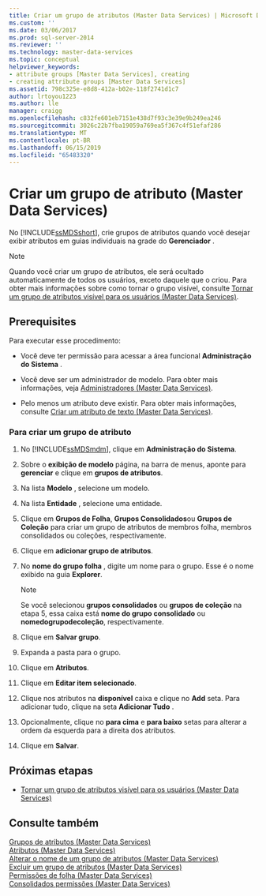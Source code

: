 ```yaml
---
title: Criar um grupo de atributos (Master Data Services) | Microsoft Docs
ms.custom: ''
ms.date: 03/06/2017
ms.prod: sql-server-2014
ms.reviewer: ''
ms.technology: master-data-services
ms.topic: conceptual
helpviewer_keywords:
- attribute groups [Master Data Services], creating
- creating attribute groups [Master Data Services]
ms.assetid: 798c325e-e8d8-412a-b02e-118f2741d1c7
author: lrtoyou1223
ms.author: lle
manager: craigg
ms.openlocfilehash: c832fe601eb7151e438d7f93c3e39e9b249ea246
ms.sourcegitcommit: 3026c22b7fba19059a769ea5f367c4f51efaf286
ms.translationtype: MT
ms.contentlocale: pt-BR
ms.lasthandoff: 06/15/2019
ms.locfileid: "65483320"
---
```

# <a name="create-an-attribute-group-master-data-services"></a>Criar um grupo de atributo (Master Data Services)
  No [!INCLUDE[ssMDSshort](../includes/ssmdsshort-md.md)], crie grupos de atributos quando você desejar exibir atributos em guias individuais na grade do **Gerenciador** .  
  
> [!NOTE]  
>  Quando você criar um grupo de atributos, ele será ocultado automaticamente de todos os usuários, exceto daquele que o criou. Para obter mais informações sobre como tornar o grupo visível, consulte [Tornar um grupo de atributos visível para os usuários &#40;Master Data Services&#41;](make-an-attribute-group-visible-to-users-master-data-services.md).  
  
## <a name="prerequisites"></a>Prerequisites  
 Para executar esse procedimento:  
  
-   Você deve ter permissão para acessar a área funcional **Administração do Sistema** .  
  
-   Você deve ser um administrador de modelo. Para obter mais informações, veja [Administradores &#40;Master Data Services&#41;](../../2014/master-data-services/administrators-master-data-services.md).  
  
-   Pelo menos um atributo deve existir. Para obter mais informações, consulte [Criar um atributo de texto &#40;Master Data Services&#41;](../../2014/master-data-services/create-a-text-attribute-master-data-services.md).  
  
### <a name="to-create-an-attribute-group"></a>Para criar um grupo de atributo  
  
1.  No [!INCLUDE[ssMDSmdm](../includes/ssmdsmdm-md.md)], clique em **Administração do Sistema**.  
  
2.  Sobre o **exibição de modelo** página, na barra de menus, aponte para **gerenciar** e clique em **grupos de atributos**.  
  
3.  Na lista **Modelo** , selecione um modelo.  
  
4.  Na lista **Entidade** , selecione uma entidade.  
  
5.  Clique em **Grupos de Folha**, **Grupos Consolidados**ou **Grupos de Coleção** para criar um grupo de atributos de membros folha, membros consolidados ou coleções, respectivamente.  
  
6.  Clique em **adicionar grupo de atributos**.  
  
7.  No **nome do grupo folha** , digite um nome para o grupo. Esse é o nome exibido na guia **Explorer**.  
  
    > [!NOTE]  
    >  Se você selecionou **grupos consolidados** ou **grupos de coleção** na etapa 5, essa caixa está **nome do grupo consolidado** ou **nomedogrupodecoleção**, respectivamente.  
  
8.  Clique em **Salvar grupo**.  
  
9. Expanda a pasta para o grupo.  
  
10. Clique em **Atributos**.  
  
11. Clique em **Editar item selecionado**.  
  
12. Clique nos atributos na **disponível** caixa e clique no **Add** seta. Para adicionar tudo, clique na seta **Adicionar Tudo** .  
  
13. Opcionalmente, clique no **para cima** e **para baixo** setas para alterar a ordem da esquerda para a direita dos atributos.  
  
14. Clique em **Salvar**.  
  
## <a name="next-steps"></a>Próximas etapas  
  
-   [Tornar um grupo de atributos visível para os usuários &#40;Master Data Services&#41;](make-an-attribute-group-visible-to-users-master-data-services.md)  
  
## <a name="see-also"></a>Consulte também  
 [Grupos de atributos &#40;Master Data Services&#41;](../../2014/master-data-services/attribute-groups-master-data-services.md)   
 [Atributos &#40;Master Data Services&#41;](../../2014/master-data-services/attributes-master-data-services.md)   
 [Alterar o nome de um grupo de atributos &#40;Master Data Services&#41;](../../2014/master-data-services/change-an-attribute-group-name-master-data-services.md)   
 [Excluir um grupo de atributos &#40;Master Data Services&#41;](../../2014/master-data-services/delete-an-attribute-group-master-data-services.md)   
 [Permissões de folha &#40;Master Data Services&#41;](../../2014/master-data-services/leaf-permissions-master-data-services.md)   
 [Consolidados permissões &#40;Master Data Services&#41;](../../2014/master-data-services/consolidated-permissions-master-data-services.md)  
  
  
